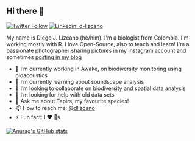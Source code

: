 ## Hi there 👋

[![Twitter Follow](https://img.shields.io/twitter/follow/_staticvoid?label=Follow)](https://twitter.com/_dlizcano)
[![Linkedin: d-lizcano](https://img.shields.io/badge/-Diego%20Lizcano-blue?style=flat-square&logo=Linkedin&logoColor=white&link=https://www.linkedin.com/in/lizcano/)](https://www.linkedin.com/in/lizcano/)

My name is Diego J. Lizcano (he/him). I'm a biologist from Colombia. I'm working mostly with R. I love Open-Source, also to teach and learn! I'm a passionate photographer sharing pictures in my [Instagram account](https://www.instagram.com/walking_tapir/) and sometimes [posting in my blog](http://dlizcano.github.io/posts/)

- 🔭 I’m currently working in Awake, on biodiversity monitoring using bioacoustics 
- 🌱 I’m currently learning about soundscape analysis
- 👯 I’m looking to collaborate on biodiversity and spatial data analysis
- 🤔 I’m looking for help with old data sets 
- 💬 Ask me about Tapirs, my favourite species!
- 📫 How to reach me: [@dlizcano](https://twitter.com/_dlizcano)
- ⚡ Fun fact: I ❤️ 🐶s

[![Anurag's GitHub stats](https://github-readme-stats.vercel.app/api?username=dlizcano)](https://github.com/anuraghazra/github-readme-stats)


<!--
**dlizcano/dlizcano** is a ✨ _special_ ✨ repository because its `README.md` (this file) appears on your GitHub profile.

Here are some ideas to get you started:

- 🔭 I’m currently working on Awake on biodiversity monitoring using bioacoustics 
- 🌱 I’m currently learning about soundscape analysis
- 👯 I’m looking to collaborate on biodiversity and spatial data analysis
- 🤔 I’m looking for help with old data sets 
- 💬 Ask me about Tapirs
- 📫 How to reach me: @dlizcano
- ⚡ Fun fact: I ❤️ 🐶s
-->
